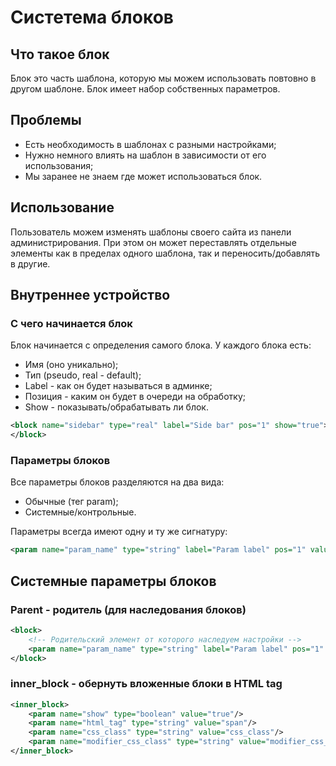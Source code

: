 # Систетема блоков

## Что такое блок

Блок это часть шаблона, которую мы можем использовать повтовно в другом шаблоне. 
Блок имеет набор собственных параметров.

## Проблемы

* Есть необходимость в шаблонах с разными настройками;
* Нужно немного влиять на шаблон в зависимости от его использования;
* Мы заранее не знаем где может использоваться блок.

## Использование

Пользователь можем изменять шаблоны своего сайта из панели администрирования. При этом он может переставлять отдельные элементы как в пределах одного шаблона, так и переносить/добавлять в другие.

## Внутреннее устройство

### С чего начинается блок

Блок начинается с определения самого блока. У каждого блока есть:
* Имя (оно уникально);
* Тип (pseudo, real - default);
* Label - как он будет называться в админке;
* Позиция - каким он будет в очереди на обработку;
* Show - показывать/обрабатывать ли блок.

```xml
<block name="sidebar" type="real" label="Side bar" pos="1" show="true">
</block>
```

### Параметры блоков

Все параметры блоков разделяются на два вида:
* Обычные (тег param);
* Системные/контрольные.

Параметры всегда имеют одну и ту же сигнатуру:

```xml
<param name="param_name" type="string" label="Param label" pos="1" value="Param value" show="true" />
```

## Системные параметры блоков

### Parent - родитель (для наследования блоков)

```xml
<block>
    <!-- Родительский элемент от которого наследуем настройки -->
    <param name="param_name" type="string" label="Param label" pos="1" value="Param value" show="true" />
</block>
```

### inner_block - обернуть вложенные блоки в HTML tag

```xml
<inner_block>
    <param name="show" type="boolean" value="true"/>
    <param name="html_tag" type="string" value="span"/>
    <param name="css_class" type="string" value="css_class"/>
    <param name="modifier_css_class" type="string" value="modifier_css_class"/>
</inner_block>
```
